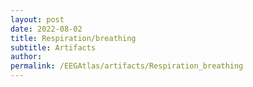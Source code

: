 ```yaml
---
layout: post
date: 2022-08-02 
title: Respiration/breathing 
subtitle: Artifacts
author: 
permalink: /EEGAtlas/artifacts/Respiration_breathing
---
```



